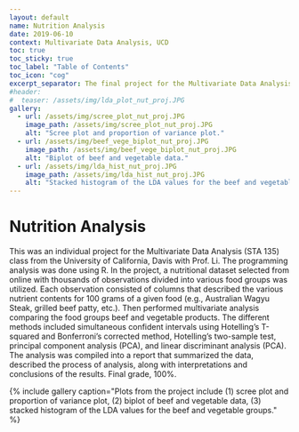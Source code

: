 ```yaml
---
layout: default
name: Nutrition Analysis
date: 2019-06-10
context: Multivariate Data Analysis, UCD
toc: true
toc_sticky: true
toc_label: "Table of Contents"
toc_icon: "cog"
excerpt_separator: The final project for the Multivariate Data Analysis (STA 135) course, utilizing principal component analysis (PCA) and linear discriminant analysis (LDA).
#header:
#  teaser: /assets/img/lda_plot_nut_proj.JPG
gallery:
  - url: /assets/img/scree_plot_nut_proj.JPG
    image_path: /assets/img/scree_plot_nut_proj.JPG
    alt: "Scree plot and proportion of variance plot."
  - url: /assets/img/beef_vege_biplot_nut_proj.JPG
    image_path: /assets/img/beef_vege_biplot_nut_proj.JPG
    alt: "Biplot of beef and vegetable data."
  - url: /assets/img/lda_hist_nut_proj.JPG
    image_path: /assets/img/lda_hist_nut_proj.JPG
    alt: "Stacked histogram of the LDA values for the beef and vegetable groups."
---
```

# Nutrition Analysis

This was an individual project for the Multivariate Data Analysis (STA 135) class from the University of California, Davis with Prof. Li. The programming analysis was done using R. In the project, a nutritional dataset selected from online with thousands of observations divided into various food groups was utilized. Each observation consisted of columns that described the various nutrient contents for 100 grams of a given food (e.g., Australian Wagyu Steak, grilled beef patty, etc.). Then performed multivariate analysis comparing the food groups beef and vegetable products. The different methods included simultaneous confident intervals using Hotelling’s T-squared and Bonferroni’s corrected method, Hotelling’s two-sample test, principal component analysis (PCA), and linear discriminant analysis (PCA). The analysis was compiled into a report that summarized the data, described the process of analysis, along with interpretations and conclusions of the results. Final grade, 100%.

{% include gallery caption="Plots from the project include (1) scree plot and proportion of variance plot, (2) biplot of beef and vegetable data, (3) stacked histogram of the LDA values for the beef and vegetable groups." %}
